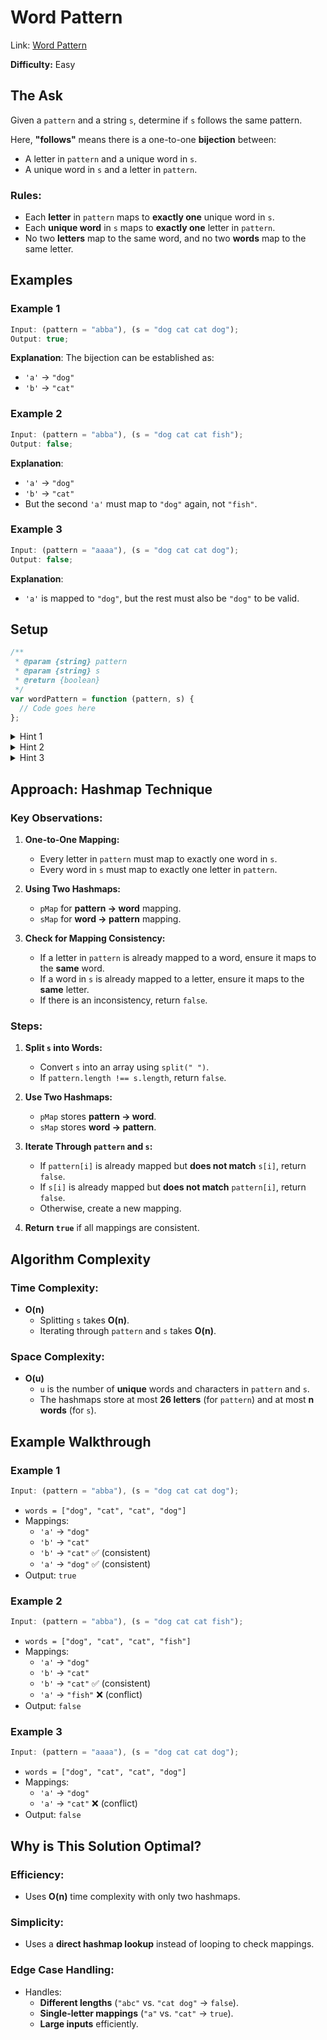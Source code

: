 # Word Pattern

Link: [Word Pattern](https://leetcode.com/problems/word-pattern/?envType=study-plan-v2&envId=top-interview-150)

**Difficulty:** Easy

## The Ask

Given a `pattern` and a string `s`, determine if `s` follows the same pattern.

Here, **"follows"** means there is a one-to-one **bijection** between:

- A letter in `pattern` and a unique word in `s`.
- A unique word in `s` and a letter in `pattern`.

### Rules:

- Each **letter** in `pattern` maps to **exactly one** unique word in `s`.
- Each **unique word** in `s` maps to **exactly one** letter in `pattern`.
- No two **letters** map to the same word, and no two **words** map to the same letter.

## Examples

### Example 1

```javascript
Input: (pattern = "abba"), (s = "dog cat cat dog");
Output: true;
```

**Explanation**:
The bijection can be established as:

- `'a'` → `"dog"`
- `'b'` → `"cat"`

### Example 2

```javascript
Input: (pattern = "abba"), (s = "dog cat cat fish");
Output: false;
```

**Explanation**:

- `'a'` → `"dog"`
- `'b'` → `"cat"`
- But the second `'a'` must map to `"dog"` again, not `"fish"`.

### Example 3

```javascript
Input: (pattern = "aaaa"), (s = "dog cat cat dog");
Output: false;
```

**Explanation**:

- `'a'` is mapped to `"dog"`, but the rest must also be `"dog"` to be valid.

## Setup

```javascript
/**
 * @param {string} pattern
 * @param {string} s
 * @return {boolean}
 */
var wordPattern = function (pattern, s) {
  // Code goes here
};
```

<details> <summary>Hint 1</summary> Use two hashmaps: One to map `pattern[i] → word` and another to map `word → pattern[i]`. </details> <details> <summary>Hint 2</summary> If `pattern` and `s.split(" ")` are different lengths, return `false` immediately. </details> <details> <summary>Hint 3</summary> Check for **inconsistent mappings**: If a letter or word is mapped inconsistently, return `false`. </details>

## Approach: Hashmap Technique

### Key Observations:

1. **One-to-One Mapping:**

   - Every letter in `pattern` must map to exactly one word in `s`.
   - Every word in `s` must map to exactly one letter in `pattern`.

2. **Using Two Hashmaps:**

   - `pMap` for **pattern → word** mapping.
   - `sMap` for **word → pattern** mapping.

3. **Check for Mapping Consistency:**
   - If a letter in `pattern` is already mapped to a word, ensure it maps to the **same** word.
   - If a word in `s` is already mapped to a letter, ensure it maps to the **same** letter.
   - If there is an inconsistency, return `false`.

### Steps:

1. **Split `s` into Words:**

   - Convert `s` into an array using `split(" ")`.
   - If `pattern.length !== s.length`, return `false`.

2. **Use Two Hashmaps:**

   - `pMap` stores **pattern → word**.
   - `sMap` stores **word → pattern**.

3. **Iterate Through `pattern` and `s`:**

   - If `pattern[i]` is already mapped but **does not match** `s[i]`, return `false`.
   - If `s[i]` is already mapped but **does not match** `pattern[i]`, return `false`.
   - Otherwise, create a new mapping.

4. **Return `true`** if all mappings are consistent.

## Algorithm Complexity

### Time Complexity:

- **O(n)**
  - Splitting `s` takes **O(n)**.
  - Iterating through `pattern` and `s` takes **O(n)**.

### Space Complexity:

- **O(u)**
  - `u` is the number of **unique** words and characters in `pattern` and `s`.
  - The hashmaps store at most **26 letters** (for `pattern`) and at most **n words** (for `s`).

## Example Walkthrough

### Example 1

```javascript
Input: (pattern = "abba"), (s = "dog cat cat dog");
```

- `words = ["dog", "cat", "cat", "dog"]`
- Mappings:
  - `'a'` → `"dog"`
  - `'b'` → `"cat"`
  - `'b'` → `"cat"` ✅ (consistent)
  - `'a'` → `"dog"` ✅ (consistent)
- Output: `true`

### Example 2

```javascript
Input: (pattern = "abba"), (s = "dog cat cat fish");
```

- `words = ["dog", "cat", "cat", "fish"]`
- Mappings:
  - `'a'` → `"dog"`
  - `'b'` → `"cat"`
  - `'b'` → `"cat"` ✅ (consistent)
  - `'a'` → `"fish"` ❌ (conflict)
- Output: `false`

### Example 3

```javascript
Input: (pattern = "aaaa"), (s = "dog cat cat dog");
```

- `words = ["dog", "cat", "cat", "dog"]`
- Mappings:
  - `'a'` → `"dog"`
  - `'a'` → `"cat"` ❌ (conflict)
- Output: `false`

## Why is This Solution Optimal?

### Efficiency:

- Uses **O(n)** time complexity with only two hashmaps.

### Simplicity:

- Uses a **direct hashmap lookup** instead of looping to check mappings.

### Edge Case Handling:

- Handles:
  - **Different lengths** (`"abc"` vs. `"cat dog"` → `false`).
  - **Single-letter mappings** (`"a"` vs. `"cat"` → `true`).
  - **Large inputs** efficiently.
